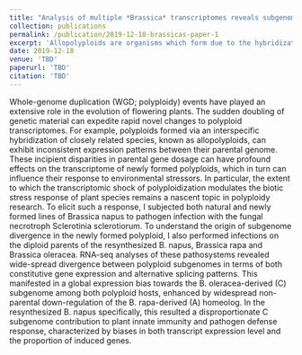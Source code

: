 ```yaml
---
title: "Analysis of multiple *Brassica* transcriptomes reveals subgenome dominance in the response of *Brassica napus* to *Sclerotinia sclerotiorum*"
collection: publications
permalink: /publication/2019-12-18-brassicas-paper-1
excerpt: 'Allopolyploids are organisms which form due to the hybridization between two re- lated parental species, resulting in a whole-genome duplication. This phenomenon is particularly common among agronomically relevant plant species, partly due to the adaptive potential conferred through an influx of genetic material, and corre- spondingly, enhanced genetic diversity. However, these species must reconcile di- vergent parental transcriptomes, which can have profound consequences on global gene expression patterns — especially when confronted with environmental stres- sors. I used RNA-sequencing to investigate not only the response of Brassica na- pus to pathogen stress — elicited by the fungal necrotroph Sclerotinia sclerotio- rum — but also how this response manifested in its parental species, Brassica rapa and Brassica oleracea, and a resynthesized allopolyploid B. napus formed directly from these species. This allowed me to identify a distinct bias to towards the B. oleracea-derived genome in both polyploids, which consequentially influenced the defence response of B. napus.'
date: 2019-12-18
venue: 'TBD'
paperurl: 'TBD'
citation: 'TBD'
---
```


Whole-genome duplication (WGD; polyploidy) events have played an extensive role in the evolution of flowering plants. The sudden doubling of genetic material can expedite rapid novel changes to polyploid transcriptomes. For example, polyploids formed via an interspecific hybridization of closely related species, known as allopolyploids, can exhibit inconsistent expression patterns between their parental genome. These incipient disparities in parental gene dosage can have profound effects on the transcriptome of newly formed polyploids, which in turn can influence their response to environmental stressors. In particular, the extent to which the transcriptomic shock of polyploidization modulates the biotic stress response of plant species remains a nascent topic in polyploidy research. To elicit such a response, I subjected both natural and newly formed lines of Brassica napus to pathogen infection with the fungal necrotroph Sclerotinia sclerotiorum. To understand the origin of subgenome divergence in the newly formed polyploid, I also performed infections on the diploid parents of the resynthesized B. napus, Brassica rapa and Brassica oleracea. RNA-seq analyses of these pathosystems revealed wide-spread divergence between polyploid subgenomes in terms of both constitutive gene expression and alternative splicing patterns. This manifested in a global expression bias towards the B. oleracea-derived (C) subgenome among both polyploid hosts, enhanced by widespread non-parental down-regulation of the B. rapa-derived (A) homeolog. In the resynthesized B. napus specifically, this resulted a disproportionate C subgenome contribution to plant innate immunity and pathogen defense response, characterized by biases in both transcript expression level and the proportion of induced genes.
